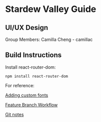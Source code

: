 # Stardew Valley Guide
## UI/UX Design

Group Members:
Camilla Cheng - camillac

## Build Instructions

Install react-router-dom:

```npm install react-router-dom```

For reference:

[Adding custom fonts](https://blog.greenroots.info/3-quick-ways-to-add-fonts-to-your-react-app)

[Feature Branch Workflow](https://www.atlassian.com/git/tutorials/comparing-workflows/feature-branch-workflow)

[Git notes](https://docs.google.com/document/d/1IiKHX0lIk7n_AlNIttbD1d1ICukPVodbYmWj0IaCSPE/edit?usp=sharing)
